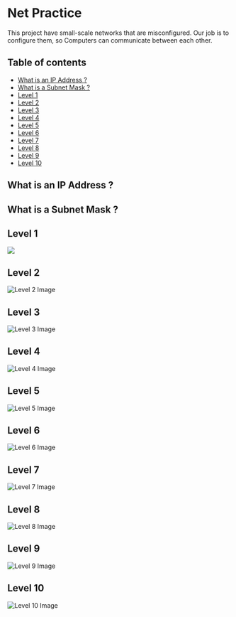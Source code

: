 # Net Practice
This project have small-scale networks that are misconfigured. Our job is to configure them, so Computers can communicate between each other.

## Table of contents
* [What is an IP Address ?](#ip_address)
* [What is a Subnet Mask ?](#subnet_mask)
* [Level 1](#level_1)
* [Level 2](#level_2)
* [Level 3](#level_3)
* [Level 4](#level_4)
* [Level 5](#level_5)
* [Level 6](#level_6)
* [Level 7](#level_7)
* [Level 8](#level_8)
* [Level 9](#level_9)
* [Level 10](#level_10)

<a name="ip_address"></a>
## What is an IP Address ?

<a name="subnet_mask"></a>
## What is a Subnet Mask ?

<a name="level_1"></a>
## Level 1
<img src="./screenshots/level_1.png"> 

<a name="level_2"></a>
## Level 2
![Level 2 Image](./screenshots/level_2.png "level 2")

<a name="level_3"></a>
## Level 3
![Level 3 Image](./screenshots/level_3.png "level 3")

<a name="level_4"></a>
## Level 4
![Level 4 Image](./screenshots/level_4.png "level 4")

<a name="level_5"></a>
## Level 5
![Level 5 Image](./screenshots/level_5.png "level 5")

<a name="level_6"></a>
## Level 6
![Level 6 Image](./screenshots/level_6.png "level 6")

<a name="level_7"></a>
## Level 7
![Level 7 Image](./screenshots/level_7.png "level 7")

<a name="level_8"></a>
## Level 8
![Level 8 Image](./screenshots/level_8.png "level 8")

<a name="level_9"></a>
## Level 9
![Level 9 Image](./screenshots/level_9.png "level 9")

<a name="level_10"></a>
## Level 10
![Level 10 Image](./screenshots/level_10.png "level 10")
